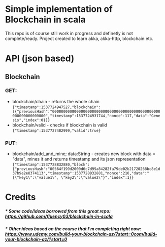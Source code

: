 # Simple implementation of Blockchain in scala
This repo is of course still work in progress and definetly is not complete/ready.
Project created to learn akka, akka-http, blockchain etc.

# API (json based)
## Blockchain
### GET:
* blockchain/chain - returns the whole chain
```{"timestamp":1537724947527,"blockchain":[{"previousHash":"0000000000000000000000000000000000000000000000000000000000000000","timestamp":1537724931744,"nonce":117,"data":"Genesis","index":0}]}```
* blockchain/valid - checks if blockchain is valid
```{"timestamp":1537727402999,"valid":true}```

### PUT:
* blockchain/add_and_mine; data:String - creates new block with data = "data", mines it and returns timestamp and its json representation
```{"timestamp":1537728832880,"block":{"previousHash":"00564f199d2000d6c7d99a84282fa79de02b21720268bc8e1d37b9e2e8374113","timestamp":1537728832881,"nonce":210,"data":"{\"key1\":\"value1\", \"key2\":\"value2\"}","index":1}}```

# Credits
##### * Some code/ideas borrowed from this great repo: https://github.com/fluency03/blockchain-in-scala
##### * Other ideas based on the course that I'm completing right now: https://www.udemy.com/build-your-blockchain-az/?start=0com/build-your-blockchain-az/?start=0